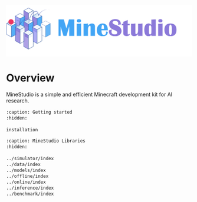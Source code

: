 <!--
 * @Date: 2024-11-29 08:07:44
 * @LastEditors: caishaofei caishaofei@stu.pku.edu.cn
 * @LastEditTime: 2024-12-13 15:13:58
 * @FilePath: /MineStudio/docs/source/overview/index.md
-->

![](../_static/banner.png)

# Overview

MineStudio is a simple and efficient Minecraft development kit for AI research.

```{toctree}
:caption: Getting started
:hidden:

installation
```

```{toctree}
:caption: MineStudio Libraries
:hidden:

../simulator/index
../data/index
../models/index
../offline/index
../online/index
../inference/index
../benchmark/index
```
